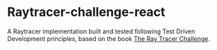 # Raytracer-challenge-react

A Raytracer implementation built and tested following Test Driven Development principles, based on the book [The Ray Tracer Challenge](https://www.amazon.co.uk/Ray-Tracer-Challenge-Jamis-Buck/dp/1680502719/ref=sr_1_1?crid=2ZX0VHMS63RXI&dib=eyJ2IjoiMSJ9.SNZdfJvTvQX_rorh0Nk65Q.pyQrJBAPDqTTRK_CiK18eWpgEgQXHfpkEB7y_xZ8ELk&dib_tag=se&keywords=ray+tracer+challenge&qid=1705573372&sprefix=raytrac%2Caps%2C63&sr=8-1).
